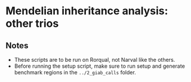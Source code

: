 # Mendelian inheritance analysis: other trios

## Notes

 - These scripts are to be run on Rorqual, not Narval like the others.
 - Before running the setup script, make sure to run setup and generate benchmark regions in the `../2_giab_calls`
   folder.

